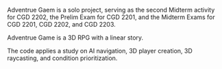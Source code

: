Adventrue Gaem is a solo project, serving as the second Midterm activity for CGD 2202, the Prelim Exam for CGD 2201, and the Midterm Exams for CGD 2201, CGD 2202, and CGD 2203.

Adventrue Game is a 3D RPG with a linear story.

The code applies a study on AI navigation, 3D player creation, 3D raycasting, and condition prioritization.